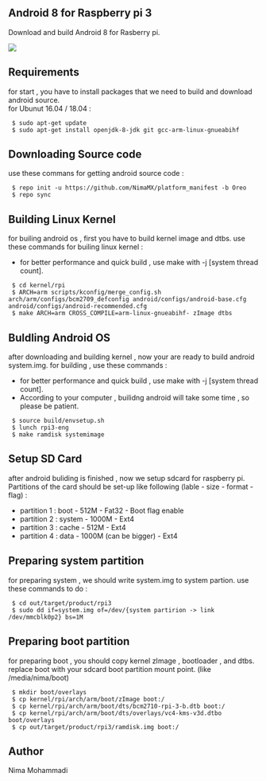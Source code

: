 ## Android 8 for Raspberry pi 3
Download and build Android 8 for Rasberry pi.

<img src="https://cdn.instructables.com/F3K/S4I5/ITR1F5G6/F3KS4I5ITR1F5G6.LARGE.jpg" />


## Requirements
for start , you have to install packages that we need to build and download android source. <br />
for Ubunut 16.04 / 18.04 : 
```
 $ sudo apt-get update 
 $ sudo apt-get install openjdk-8-jdk git gcc-arm-linux-gnueabihf
```

## Downloading Source code
use these commans for getting android source code : 
```
 $ repo init -u https://github.com/NimaMX/platform_manifest -b Oreo
 $ repo sync
```

## Building Linux Kernel 
for builing android os , first you have to build kernel image and dtbs.
use these commands for builing linux kernel :
* for better performance and quick build , use make with -j [system thread count].
```
 $ cd kernel/rpi
 $ ARCH=arm scripts/kconfig/merge_config.sh arch/arm/configs/bcm2709_defconfig android/configs/android-base.cfg android/configs/android-recommended.cfg 
 $ make ARCH=arm CROSS_COMPILE=arm-linux-gnueabihf- zImage dtbs 
```

## Buldling Android OS
after downloading and building kernel , now your are ready to build android system.img.
for building , use these commands : 
* for better performance and quick build , use make with -j [system thread count].
* According to your computer , builidng android will take some time , so please be patient.
```
 $ source build/envsetup.sh
 $ lunch rpi3-eng
 $ make ramdisk systemimage
```

## Setup SD Card 
after android buliding is finished , now we setup sdcard for raspberry pi.
Partitions of the card should be set-up like following (lable - size - format - flag) :
* partition 1 : boot -  512M - Fat32 - Boot flag enable 
* partition 2 : system - 1000M - Ext4
* partition 3 : cache - 512M - Ext4
* partition 4 : data - 1000M (can be bigger) - Ext4

## Preparing system partition 
for preparing system , we should write system.img to system partion. 
use these commands to do :
````
 $ cd out/target/product/rpi3 
 $ sudo dd if=system.img of=/dev/{system partirion -> link /dev/mmcblk0p2} bs=1M
````

## Preparing boot partition
for preparing boot , you should copy kernel zImage , bootloader , and dtbs.
replace boot with your sdcard boot partition mount point. (like /media/nima/boot)
```
 $ mkdir boot/overlays
 $ cp kernel/rpi/arch/arm/boot/zImage boot:/
 $ cp kernel/rpi/arch/arm/boot/dts/bcm2710-rpi-3-b.dtb boot:/
 $ cp kernel/rpi/arch/arm/boot/dts/overlays/vc4-kms-v3d.dtbo boot/overlays
 $ cp out/target/product/rpi3/ramdisk.img boot:/
```

## Author
Nima Mohammadi 
